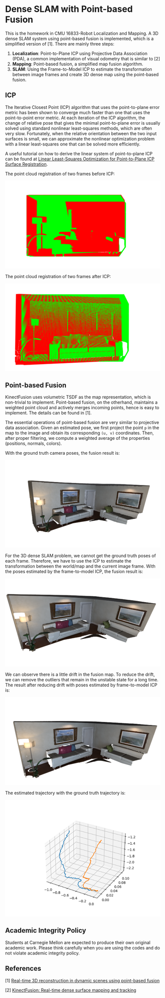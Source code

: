# Dense SLAM with Point-based Fusion

This is the homework in CMU 16833-Robot Localization and Mapping. A 3D dense SLAM system using point-based fusion is implemented, which is a simplified version of [1]. There are mainly three steps:

1. **Localization**: Point-to-Plane ICP using Projective Data Association (PDA), a common implementation of visual odometry that is similar to [2]
2. **Mapping**: Point-based fusion, a simplified map fusion algorithm.
3. **SLAM**: Using the Frame-to-Model ICP to estimate the transformation between image frames and create 3D dense map using the point-based fusion.

## ICP

The Iterative Closest Point (ICP) algorithm that uses the point-to-plane error metric has been shown to converge much faster than one that uses the point-to-point error metric. At each iteration of the ICP algorithm, the change of relative pose that gives the minimal point-to-plane error is usually solved using standard nonlinear least-squares methods, which are often very slow. Fortunately, when the relative orientation between the two input surfaces is small, we can approximate the nonlinear optimization problem with a linear least-squares one that can be solved more efficiently.

A useful tutorial on how to derive the linear system of point-to-plane ICP can be found at [Linear Least-Squares Optimization for Point-to-Plane ICP Surface Registration](https://www.cs.unc.edu/techreports/04-004.pdf).

The point cloud registration of two frames before ICP:

![pcl_before](figures/pcl_before.png)

The point cloud registration of two frames after ICP:

![pcl_before](figures/pcl_after.png)

## Point-based Fusion

KinectFusion uses volumetric TSDF as the map representation, which is non-trivial to implement. Point-based fusion, on the otherhand, maintains a weighted point cloud and actively merges incoming points, hence is easy to implement. The details can be found in [1].

The essential operations of point-based fusion are very similar to projective data association. Given an estimated pose, we first project the point `p` in the map to the image and obtain its corresponding `(u, v)` coordinates. Then, after proper filtering, we compute a weighted average of the properties (positions, normals, colors).

With the ground truth camera poses, the fusion result is:

![pcl_gt](figures/fusion_gt.png)

For the 3D dense SLAM problem, we cannot get the ground truth poses of each frame. Therefore, we have to use the ICP to estimate the transformation between the world/map and the current image frame. With the poses estimated by the frame-to-model ICP, the fusion result is:

![pcl_gt](figures/fusion_icp.png)

We can observe there is a little drift in the fusion map. To  reduce the drift, we can remove the outliers that remain in the unstable state for a long time. The result after reducing drift with poses estimated by frame-to-model ICP is:

![pcl_gt](figures/fusion_icp_outlier_removal.png)

The estimated trajectory with the ground truth trajectory is:

![predicted_trajectory](figures/predicted_trajectory.png)



## Academic Integrity Policy

Students at Carnegie Mellon are expected to produce their own original academic work. Please think carefully when you are using the codes and do not violate academic integrity policy.

## References

[1] [Real-time 3D reconstruction in dynamic scenes using point-based fusion](http://ieeexplore.ieee.org/document/6599048/)

[2] [KinectFusion: Real-time dense surface mapping and tracking](http://ieeexplore.ieee.org/document/6162880/)

